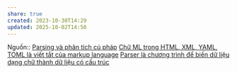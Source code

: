 ```yaml
---
share: true
created: 2023-10-30T14:29
updated: 2025-10-02T14:50
---
```

Nguồn:: [Parsing và phân tích cú pháp](https://nkthanh.dev/posts/parsing-va-phan-tich-cu-phap)
[Chữ ML trong HTML, XML, YAML, TOML là viết tắt của markup language](../../%F0%9F%97%84%EF%B8%8FT%E1%BB%95%20ch%E1%BB%A9c%20d%E1%BB%AF%20li%E1%BB%87u/%C4%90%E1%BB%8Bnh%20d%E1%BA%A1ng%20d%E1%BB%AF%20li%E1%BB%87u/%C4%90%E1%BB%8Bnh%20d%E1%BA%A1ng%20v%C4%83n%20b%E1%BA%A3n/Ng%C3%B4n%20ng%E1%BB%AF%20%C4%91%C3%A1nh%20d%E1%BA%A5u/Ch%E1%BB%AF%20ML%20trong%20HTML,%20XML,%20YAML,%20TOML%20l%C3%A0%20vi%E1%BA%BFt%20t%E1%BA%AFt%20c%E1%BB%A7a%20markup%20language.md)
[Parser là chương trình để biến dữ liệu dạng chữ thành dữ liệu có cấu trúc](../../%F0%9F%97%84%EF%B8%8FT%E1%BB%95%20ch%E1%BB%A9c%20d%E1%BB%AF%20li%E1%BB%87u/%C4%90%E1%BB%8Bnh%20d%E1%BA%A1ng%20d%E1%BB%AF%20li%E1%BB%87u/%C4%90%E1%BB%8Bnh%20d%E1%BA%A1ng%20v%C4%83n%20b%E1%BA%A3n/Parser%20l%C3%A0%20ch%C6%B0%C6%A1ng%20tr%C3%ACnh%20%C4%91%E1%BB%83%20bi%E1%BA%BFn%20d%E1%BB%AF%20li%E1%BB%87u%20d%E1%BA%A1ng%20ch%E1%BB%AF%20th%C3%A0nh%20d%E1%BB%AF%20li%E1%BB%87u%20c%C3%B3%20c%E1%BA%A5u%20tr%C3%BAc.md)